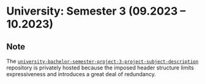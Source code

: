 # University: Semester 3 (09.2023 – 10.2023)

## Note

The [`university-bachelor-semester-project-3-project-subject-description`](
https://github.com/trueNAHO/university-bachelor-semester-project-3-project-subject-description)
repository is privately hosted because the imposed header structure limits
expressiveness and introduces a great deal of redundancy.
